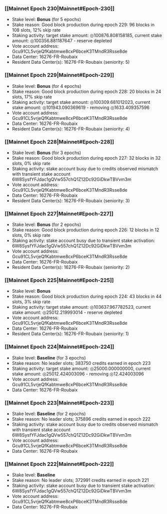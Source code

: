 ### [[Mainnet Epoch 230|Mainnet#Epoch-230]]
* Stake level: **Bonus** (for 5 epochs)
* Stake reason: Good block production during epoch 229: 96 blocks in 108 slots, 12% skip rate
* Staking activity: target stake amount: ◎100876.808158185, current stake amount: ◎100356.881187647 - reserve depleted
* Vote account address: Gcu91CL5vrjeQfKabtmwe8cxP6bceK3TMndR3Rsse8de
* Data Center: 16276-FR-Roubaix
* Resident Data Center(s): 16276-FR-Roubaix (seniority: 5)
### [[Mainnet Epoch 229|Mainnet#Epoch-229]]
* Stake level: **Bonus** (for 4 epochs)
* Stake reason: Good block production during epoch 228: 20 blocks in 24 slots, 17% skip rate
* Staking activity: target stake amount: ◎100309.681012023, current stake amount: ◎101943.090369619 - removing ◎1633.409357596
* Vote account address: Gcu91CL5vrjeQfKabtmwe8cxP6bceK3TMndR3Rsse8de
* Data Center: 16276-FR-Roubaix
* Resident Data Center(s): 16276-FR-Roubaix (seniority: 4)
### [[Mainnet Epoch 228|Mainnet#Epoch-228]]
* Stake level: **Bonus** (for 3 epochs)
* Stake reason: Good block production during epoch 227: 32 blocks in 32 slots, 0% skip rate
* Staking activity: stake account busy due to credits observed mismatch with transient stake account 6W8SysfYFJdac1gQVw557chQ1Z12Dc92GiDkwTBVvm3m
* Vote account address: Gcu91CL5vrjeQfKabtmwe8cxP6bceK3TMndR3Rsse8de
* Data Center: 16276-FR-Roubaix
* Resident Data Center(s): 16276-FR-Roubaix (seniority: 3)
### [[Mainnet Epoch 227|Mainnet#Epoch-227]]
* Stake level: **Bonus** (for 2 epochs)
* Stake reason: Good block production during epoch 226: 12 blocks in 12 slots, 0% skip rate
* Staking activity: stake account busy due to transient stake activation: 6W8SysfYFJdac1gQVw557chQ1Z12Dc92GiDkwTBVvm3m
* Vote account address: Gcu91CL5vrjeQfKabtmwe8cxP6bceK3TMndR3Rsse8de
* Data Center: 16276-FR-Roubaix
* Resident Data Center(s): 16276-FR-Roubaix (seniority: 2)
### [[Mainnet Epoch 225|Mainnet#Epoch-225]]
* Stake level: **Bonus**
* Stake reason: Good block production during epoch 224: 43 blocks in 44 slots, 3% skip rate
* Staking activity: target stake amount: ◎103637.967782523, current stake amount: ◎25012.219993014 - reserve depleted
* Vote account address: Gcu91CL5vrjeQfKabtmwe8cxP6bceK3TMndR3Rsse8de
* Data Center: 16276-FR-Roubaix
* Resident Data Center(s): 16276-FR-Roubaix (seniority: 1)
### [[Mainnet Epoch 224|Mainnet#Epoch-224]]
* Stake level: **Baseline** (for 3 epochs)
* Stake reason: No leader slots; 383750 credits earned in epoch 223
* Staking activity: target stake amount: ◎25000.000000000, current stake amount: ◎25012.424003096 - removing ◎12.424003096
* Vote account address: Gcu91CL5vrjeQfKabtmwe8cxP6bceK3TMndR3Rsse8de
* Data Center: 16276-FR-Roubaix
### [[Mainnet Epoch 223|Mainnet#Epoch-223]]
* Stake level: **Baseline** (for 2 epochs)
* Stake reason: No leader slots; 375896 credits earned in epoch 222
* Staking activity: stake account busy due to credits observed mismatch with transient stake account 6W8SysfYFJdac1gQVw557chQ1Z12Dc92GiDkwTBVvm3m
* Vote account address: Gcu91CL5vrjeQfKabtmwe8cxP6bceK3TMndR3Rsse8de
* Data Center: 16276-FR-Roubaix
### [[Mainnet Epoch 222|Mainnet#Epoch-222]]
* Stake level: **Baseline**
* Stake reason: No leader slots; 372991 credits earned in epoch 221
* Staking activity: stake account busy due to transient stake activation: 6W8SysfYFJdac1gQVw557chQ1Z12Dc92GiDkwTBVvm3m
* Vote account address: Gcu91CL5vrjeQfKabtmwe8cxP6bceK3TMndR3Rsse8de
* Data Center: 16276-FR-Roubaix